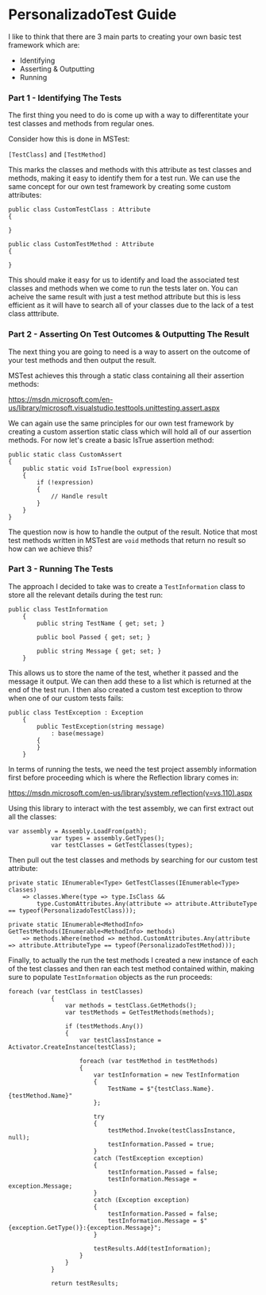 # PersonalizadoTest Guide

I like to think that there are 3 main parts to creating your own basic test framework which are:
* Identifying
* Asserting & Outputting
* Running

### Part 1 - Identifying The Tests

The first thing you need to do is come up with a way to differentitate your test classes and methods from regular ones. 

Consider how this is done in MSTest:

`[TestClass]` and `[TestMethod]`

This marks the classes and methods with this attribute as test classes and methods, making it easy to identify them for a test run. We can use the same concept for our own test framework by creating some custom attributes:

```
public class CustomTestClass : Attribute
{

}
```


```
public class CustomTestMethod : Attribute
{

}
```

This should make it easy for us to identify and load the associated test classes and methods when we come to run the tests later on. You can acheive the same result with just a test method attribute but this is less efficient as it will have to search all of your classes due to the lack of a test class atttribute.

### Part 2 - Asserting On Test Outcomes & Outputting The Result

The next thing you are going to need is a way to assert on the outcome of your test methods and then output the result. 

MSTest achieves this through a static class containing all their assertion methods:

https://msdn.microsoft.com/en-us/library/microsoft.visualstudio.testtools.unittesting.assert.aspx

We can again use the same principles for our own test framework by creating a custom assertion static class which will hold all of our assertion methods. For now let's create a basic IsTrue assertion method:

```
public static class CustomAssert
{
    public static void IsTrue(bool expression)
    {
        if (!expression)
        {
            // Handle result
        }
    }
}
```

The question now is how to handle the output of the result. Notice that most test methods written in MSTest are `void` methods that return no result so how can we achieve this?

### Part 3 - Running The Tests

The approach I decided to take was to create a `TestInformation` class to store all the relevant details during the test run:

```
public class TestInformation
    {
        public string TestName { get; set; }

        public bool Passed { get; set; }

        public string Message { get; set; }
    }
```

This allows us to store the name of the test, whether it passed and the message it output. We can then add these to a list which is returned at the end of the test run. I then also created a custom test exception to throw when one of our custom tests fails:

```
public class TestException : Exception
    {
        public TestException(string message)
            : base(message)
        { 
        }
    }
```

In terms of running the tests, we need the test project assembly information first before proceeding which is where the Reflection library comes in:

https://msdn.microsoft.com/en-us/library/system.reflection(v=vs.110).aspx

Using this library to interact with the test assembly, we can first extract out all the classes:

```
var assembly = Assembly.LoadFrom(path);
            var types = assembly.GetTypes();
            var testClasses = GetTestClasses(types);
```

Then pull out the test classes and methods by searching for our custom test attribute:

```
private static IEnumerable<Type> GetTestClasses(IEnumerable<Type> classes)
    => classes.Where(type => type.IsClass && 
        type.CustomAttributes.Any(attribute => attribute.AttributeType == typeof(PersonalizadoTestClass)));

private static IEnumerable<MethodInfo> GetTestMethods(IEnumerable<MethodInfo> methods)
    => methods.Where(method => method.CustomAttributes.Any(attribute => attribute.AttributeType == typeof(PersonalizadoTestMethod)));
```

Finally, to actually the run the test methods I created a new instance of each of the test classes and then ran each test method contained within, making sure to populate `TestInformation` objects as the run proceeds:

```
foreach (var testClass in testClasses)
            {
                var methods = testClass.GetMethods();
                var testMethods = GetTestMethods(methods);

                if (testMethods.Any())
                {
                    var testClassInstance = Activator.CreateInstance(testClass);

                    foreach (var testMethod in testMethods)
                    {
                        var testInformation = new TestInformation
                        {
                            TestName = $"{testClass.Name}.{testMethod.Name}"
                        };

                        try
                        {
                            testMethod.Invoke(testClassInstance, null);
                            testInformation.Passed = true;
                        }
                        catch (TestException exception)
                        {
                            testInformation.Passed = false;
                            testInformation.Message = exception.Message;
                        }
                        catch (Exception exception)
                        {
                            testInformation.Passed = false;
                            testInformation.Message = $"{exception.GetType()}:{exception.Message}";
                        }

                        testResults.Add(testInformation);
                    }
                }
            }

            return testResults;
```